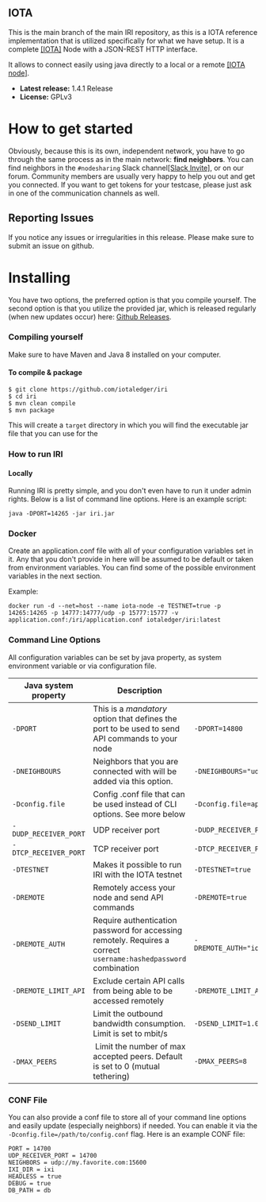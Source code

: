 ## IOTA

This is the main branch of the main IRI repository, as this is a IOTA reference implementation that is utilized specifically for what we have setup. It is a complete [[IOTA]](http://iota.org/) Node with a JSON-REST HTTP interface.

It allows to connect easily using java directly to a local or a remote [[IOTA node]](http://learn.iota.org/).

* **Latest release:** 1.4.1 Release
* **License:** GPLv3

# How to get started

Obviously, because this is its own, independent network, you have to go through the same process as in the main network: **find neighbors**. You can find neighbors in the `#nodesharing` Slack channel[[Slack Invite]](http://slack.iota.org), or on our forum. Community members are usually very happy to help you out and get you connected. If you want to get tokens for your testcase, please just ask in one of the communication channels as well.

## Reporting Issues

If you notice any issues or irregularities in this release. Please make sure to submit an issue on github.


# Installing

You have two options, the preferred option is that you compile yourself. The second option is that you utilize the provided jar, which is released regularly (when new updates occur) here: [Github Releases](https://github.com/iotaledger/iri/releases).


### Compiling yourself  

Make sure to have Maven and Java 8 installed on your computer.

#### To compile & package
```
$ git clone https://github.com/iotaledger/iri
$ cd iri
$ mvn clean compile
$ mvn package
```

This will create a `target` directory in which you will find the executable jar file that you can use for the 

### How to run IRI 

#### Locally

Running IRI is pretty simple, and you don't even have to run it under admin rights. Below is a list of command line options. Here is an example script:

```
java -DPORT=14265 -jar iri.jar
```

### Docker

Create an application.conf file with all of your configuration variables set in it.
Any that you don't provide in here will be assumed to be default or taken from
environment variables. You can find some of the possible environment variables in the next section.

Example:

`docker run -d --net=host --name iota-node -e TESTNET=true -p 14265:14265 -p 14777:14777/udp -p 15777:15777 -v application.conf:/iri/application.conf iotaledger/iri:latest`

### Command Line Options 

All configuration variables can be set by java property, as system environment variable or via configuration file.

Java system property | Description | Example Input
--- | --- | ---
`-DPORT` | This is a *mandatory* option that defines the port to be used to send API commands to your node | `-DPORT=14800`
`-DNEIGHBOURS` | Neighbors that you are connected with will be added via this option. | `-DNEIGHBOURS="udp://148.148.148.148:14265 udp://[2001:db8:a0b:12f0::1]:14265"`
`-Dconfig.file` | Config .conf file that can be used instead of CLI options. See more below | `-Dconfig.file=application.conf`
`-DUDP_RECEIVER_PORT` | UDP receiver port | `-DUDP_RECEIVER_PORT=14800`
`-DTCP_RECEIVER_PORT` | TCP receiver port | `-DTCP_RECEIVER_PORT=14800`
`-DTESTNET` | Makes it possible to run IRI with the IOTA testnet | `-DTESTNET=true`
`-DREMOTE` | Remotely access your node and send API commands | `-DREMOTE=true`
`-DREMOTE_AUTH` | Require authentication password for accessing remotely. Requires a correct `username:hashedpassword` combination | `-DREMOTE_AUTH="iotatoken:LL9EZFNCHZCMLJLVUBCKJSWKFEXNYRHHMYS9XQLUZRDEKUUDOCMBMRBWJEMEDDXSDPHIGQULENCRVEYMO"`
`-DREMOTE_LIMIT_API` | Exclude certain API calls from being able to be accessed remotely | `-DREMOTE_LIMIT_API="attachToTangle, addNeighbors"`
`-DSEND_LIMIT`| Limit the outbound bandwidth consumption. Limit is set to mbit/s | `-DSEND_LIMIT=1.0`
`-DMAX_PEERS` | Limit the number of max accepted peers. Default is set to 0 (mutual tethering) | `-DMAX_PEERS=8`

### CONF File

You can also provide a conf file to store all of your command line options and easily update (especially neighbors) if needed. You can enable it via the `-Dconfig.file=/path/to/config.conf` flag. Here is an example CONF file:
```
PORT = 14700
UDP_RECEIVER_PORT = 14700
NEIGHBORS = udp://my.favorite.com:15600
IXI_DIR = ixi
HEADLESS = true
DEBUG = true
DB_PATH = db
```

